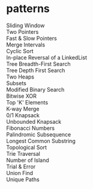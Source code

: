 # patterns
Sliding Window  
Two Pointers  
Fast & Slow Pointers  
Merge Intervals  
Cyclic Sort  
In-place Reversal of a LinkedList  
Tree Breadth-First Search  
Tree Depth First Search  
Two Heaps  
Subsets  
Modified Binary Search  
Bitwise XOR  
Top 'K' Elements  
K-way Merge  
0/1 Knapsack  
Unbounded Knapsack  
Fibonacci Numbers  
Palindromic Subsequence  
Longest Common Substring  
Topological Sort  
Trie Traversal  
Number of Island  
Trial & Error  
Union Find  
Unique Paths  
 
